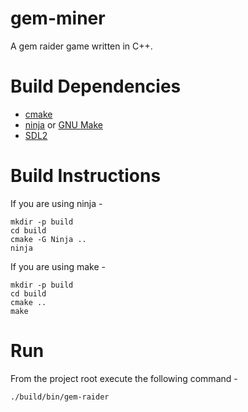# gem-miner

A gem raider game written in C++.

# Build Dependencies

- [cmake](https://cmake.org/)
- [ninja](https://ninja-build.org/) or [GNU Make](https://www.gnu.org/software/make/)
- [SDL2](https://www.libsdl.org/)

# Build Instructions

If you are using ninja - 

``` shell
mkdir -p build
cd build
cmake -G Ninja ..
ninja
```

If you are using make - 

``` shell
mkdir -p build
cd build
cmake ..
make
```


# Run

From the project root execute the following command - 

``` shell
./build/bin/gem-raider
```
